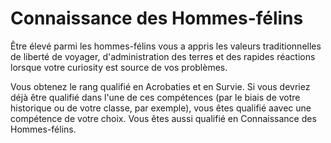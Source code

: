 # Connaissance des Hommes-félins

<p>Être élevé parmi les hommes-félins vous a appris les valeurs traditionnelles de liberté de voyager, d'administration des terres et des rapides réactions lorsque votre curiosity est source de vos problèmes.</p>
<p>Vous obtenez le rang qualifié en Acrobaties et en Survie. Si vous devriez déjà être qualifié dans l'une de ces compétences (par le biais de votre historique ou de votre classe, par exemple), vous êtes qualifié aavec une compétence de votre choix. Vous êtes aussi qualifié en Connaissance des Hommes-félins.</p>